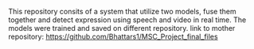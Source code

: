This repository consits of a system that utilize two models, fuse them together and detect expression using speech and video in real time. The models were trained and saved on different repository.
link to mother repository: https://github.com/Bhattars1/MSC_Project_final_files
